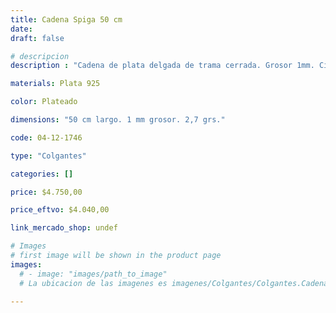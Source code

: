 ```yaml
---
title: Cadena Spiga 50 cm
date: 
draft: false

# descripcion
description : "Cadena de plata delgada de trama cerrada. Grosor 1mm. Cierre reasa. 2,7 grs."

materials: Plata 925

color: Plateado

dimensions: "50 cm largo. 1 mm grosor. 2,7 grs."

code: 04-12-1746

type: "Colgantes"

categories: []

price: $4.750,00

price_eftvo: $4.040,00

link_mercado_shop: undef

# Images
# first image will be shown in the product page
images:
  # - image: "images/path_to_image"
  # La ubicacion de las imagenes es imagenes/Colgantes/Colgantes.Cadenas/04-12-1746-cadena-spiga-50-cm

---
```


